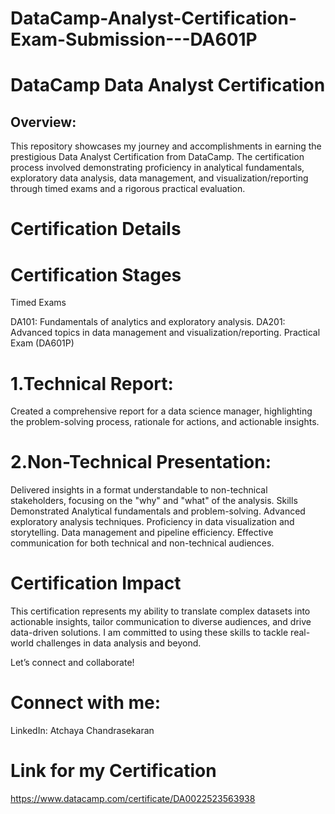 # DataCamp-Analyst-Certification-Exam-Submission---DA601P

# DataCamp Data Analyst Certification

## Overview:

This repository showcases my journey and accomplishments in earning the prestigious Data Analyst Certification from DataCamp. The certification process involved demonstrating proficiency in analytical fundamentals, exploratory data analysis, data management, and visualization/reporting through timed exams and a rigorous practical evaluation.

# Certification Details

# Certification Stages
Timed Exams

DA101: Fundamentals of analytics and exploratory analysis.
DA201: Advanced topics in data management and visualization/reporting.
Practical Exam (DA601P)

# 1.Technical Report:
Created a comprehensive report for a data science manager, highlighting the problem-solving process, rationale for actions, and actionable insights.

# 2.Non-Technical Presentation:
Delivered insights in a format understandable to non-technical stakeholders, focusing on the "why" and "what" of the analysis.
Skills Demonstrated
Analytical fundamentals and problem-solving.
Advanced exploratory analysis techniques.
Proficiency in data visualization and storytelling.
Data management and pipeline efficiency.
Effective communication for both technical and non-technical audiences.

# Certification Impact
This certification represents my ability to translate complex datasets into actionable insights, tailor communication to diverse audiences, and drive data-driven solutions. I am committed to using these skills to tackle real-world challenges in data analysis and beyond.

Let’s connect and collaborate!

# Connect with me:

LinkedIn: Atchaya Chandrasekaran

# Link for my Certification

https://www.datacamp.com/certificate/DA0022523563938

